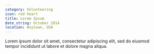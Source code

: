 ```yaml
---
category: Volunteering
icon: red heart
title: Lorem Ipsum
date_string: October 2014
location: Anytown, USA
---
```

Lorem ipsum dolor sit amet, consectetur adipiscing elit, sed do eiusmod tempor incididunt ut labore et dolore magna aliqua.
